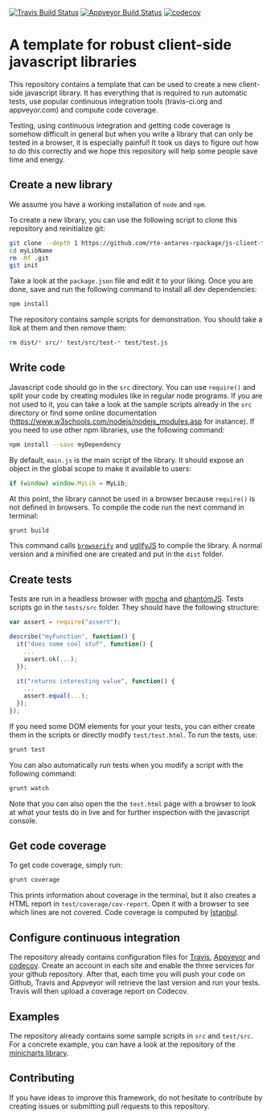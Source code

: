 [![Travis Build Status](https://travis-ci.org/rte-antares-rpackage/js-client-tmpl.svg?branch=master)](https://travis-ci.org/rte-antares-rpackage/js-client-tmpl)
[![Appveyor Build Status](https://ci.appveyor.com/api/projects/status/u2eqak19662etpu6/branch/master?svg=true
)](https://ci.appveyor.com/project/rte-antares-rpackage/js-client-tmpl)
[![codecov](https://codecov.io/gh/rte-antares-rpackage/js-client-tmpl/branch/master/graph/badge.svg)](https://codecov.io/gh/rte-antares-rpackage/js-client-tmpl)

# A template for robust client-side javascript libraries

This repository contains a template that can be used to create a new client-side javascript library. It has everything that is required to run automatic tests, use popular continuous integration tools (travis-ci.org and appveyor.com) and compute code coverage.

Testing, using continuous integration and getting code coverage is somehow difficult in general but when you write a library that can only be tested in a browser, it is especially painful! It took us days to figure out how to do this correctly and we hope this repository will help some people save time and energy.

## Create a new library
We assume you have a working installation of `node` and `npm`.

To create a new library, you can use the following script to clone this repository and reinitialize git:
```sh
git clone --depth 1 https://github.com/rte-antares-rpackage/js-client-tmpl myLibName
cd myLibName
rm -Rf .git
git init
```
Take a look at the `package.json` file and edit it to your liking. Once you are done, save and run the following command to install all dev dependencies:
```sh
npm install
```

The repository contains sample scripts for demonstration. You should take a llok at them and then remove them:
```sh
rm dist/* src/* test/src/test-* test/test.js
```

## Write code
Javascript code should go in the `src` directory. You can use `require()` and split your code by creating modules like in regular node programs. If you are not used to it, you can take a look at the sample scripts already in the `src` directory or find some online documentation (https://www.w3schools.com/nodejs/nodejs_modules.asp for instance). If you need to use other npm libraries, use the following command:
```sh
npm install --save myDependency
```

By default, `main.js` is the main script of the library. It should expose an object in the global scope to make it available to users:
```js
if (window) window.MyLib = MyLib;
```
At this point, the library cannot be used in a browser because `require()` is not defined in browsers. To compile the code run the next command in terminal:
```sh
grunt build
```
This command calls [`browserify`](http://browserify.org/) and [uglifyJS](https://github.com/mishoo/UglifyJS2) to compile the library. A normal version and a minified one are created and put in the `dist` folder.

## Create tests
Tests are run in a headless browser with [mocha](https://mochajs.org/) and [phantomJS](http://phantomjs.org/). Tests scripts go in the `tests/src` folder. They should have the following structure:

```js
var assert = require("assert");

describe("myFunction", function() {
  it("does some cool stuf", function() {
    ...
    assert.ok(...);
  });

  it("returns interesting value", function() {
    ...
    assert.equal(...);
  });
});
```

If you need some DOM elements for your your tests, you can either create them in the scripts or directly modify `test/test.html`. To run the tests, use:
```sh
grunt test
```
You can also automatically run tests when you modify a script with the following command:
```sh
grunt watch
```
Note that you can also open the the `test.html` page with a browser to look at what your tests do in live and for further inspection with the javascript console.

## Get code coverage
To get code coverage, simply run:
```sh
grunt coverage
```
This prints information about coverage in the terminal, but it also creates a HTML report in `test/coverage/cov-report`. Open it with a browser to see which lines are not covered. Code coverage is computed by [Istanbul](https://github.com/gotwarlost/istanbul).

## Configure continuous integration
The repository already contains configuration files for [Travis](https://travis-ci.org/), [Appveyor](https://www.appveyor.com/) and [codecov](https://codecov.io/gh). Create an account in each site and enable the three services for your github repository. After that, each time you will push your code on Github, Travis and Appveyor will retrieve the last version and run your tests. Travis will then upload a coverage report on Codecov.

## Examples
The repository already contains some sample scripts in `src` and `test/src`. For a concrete example, you can have a look at the repository of the [minicharts library](https://github.com/rte-antares-rpackage/minicharts).

## Contributing
If you have ideas to improve this framework, do not hesitate to contribute by creating issues or submitting pull requests to this repository.
